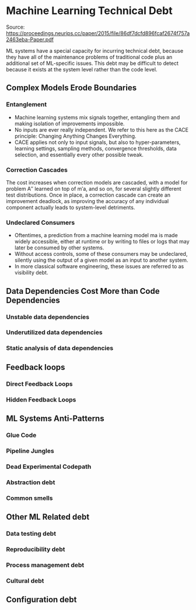# Machine Learning Technical Debt 

Source: https://proceedings.neurips.cc/paper/2015/file/86df7dcfd896fcaf2674f757a2463eba-Paper.pdf

ML systems have a special capacity for incurring technical debt, because they have all of the maintenance problems of traditional code plus an additional set of ML-specific issues. This debt may be difficult to detect because it exists at the system level rather than the code
level.

## Complex Models Erode Boundaries

### Entanglement 
* Machine learning systems mix signals together, entangling them and making isolation of improvements impossible.
* No inputs are ever really independent. We refer to this here as the CACE principle: Changing Anything Changes Everything.
* CACE applies not only to input signals, but also to hyper-parameters, learning settings, sampling methods, convergence thresholds,
data selection, and essentially every other possible tweak.

### Correction Cascades
The cost increases when correction models are cascaded, with a model for problem A′′ learned on top of m′a, and so on,
for several slightly different test distributions. Once in place, a correction cascade can create an improvement deadlock, as improving the accuracy of any individual component actually leads to system-level detriments.

### Undeclared Consumers
* Oftentimes, a prediction from a machine learning model ma is made widely accessible, either at runtime or by writing to files or logs that may later be consumed by other systems. 
* Without access controls, some of these consumers may be undeclared, silently using the output of a given model as an input to another system. 
* In more classical software engineering, these issues are referred to as visibility debt.

## Data Dependencies Cost More than Code Dependencies 

### Unstable data dependencies 


### Underutilized data dependencies 


### Static analysis of data dependencies 


## Feedback loops 

### Direct Feedback Loops 

### Hidden Feedback Loops 


## ML Systems Anti-Patterns 

### Glue Code 


### Pipeline Jungles 


### Dead Experimental Codepath 


### Abstraction debt 


### Common smells 


## Other ML Related debt 

### Data testing debt 


### Reproducibility debt 

### Process management debt 


### Cultural debt 

## Configuration debt 


